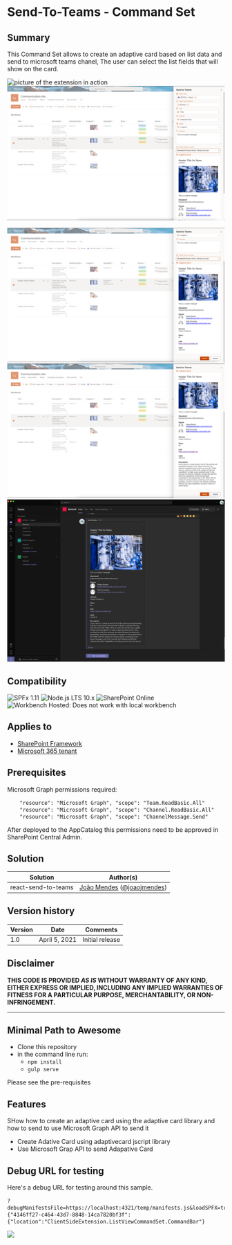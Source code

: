 # Send-To-Teams - Command Set

## Summary

This Command Set allows to create an adaptive card based on list data and send to microsoft teams chanel,
The user can select the list fields that will show on the card.

![picture of the extension in action](./assets/SendToTeams.gif)
![picture of the extension in action](./assets/sendToTeams01.png)

![picture of the extension in action](./assets/sendToTeams02.png)
![picture of the extension in action](./assets/sendToTeams03.png)
![picture of the extension in action](./assets/sendToTeams05.png)

## Compatibility

![SPFx 1.11](https://img.shields.io/badge/SPFx-1.11.0-green.svg)
![Node.js LTS 10.x](https://img.shields.io/badge/Node.js-LTS%2010.x-green.svg)
![SharePoint Online](https://img.shields.io/badge/SharePoint-Online-yellow.svg)
![Workbench Hosted: Does not work with local workbench](https://img.shields.io/badge/Workbench-Hosted-yellow.svg "Does not work with local workbench")


## Applies to

* [SharePoint Framework](https://docs.microsoft.com/sharepoint/dev/spfx/sharepoint-framework-overview)
* [Microsoft 365 tenant](https://docs.microsoft.com/sharepoint/dev/spfx/set-up-your-developer-tenant)

## Prerequisites
 
 Microsoft Graph permissions required:

        "resource": "Microsoft Graph", "scope": "Team.ReadBasic.All"
        "resource": "Microsoft Graph", "scope": "Channel.ReadBasic.All" 
        "resource": "Microsoft Graph", "scope": "ChannelMessage.Send"

After deployed to the AppCatalog this permissions need to be approved in SharePoint Central Admin.
      

## Solution

Solution|Author(s)
--------|---------
react-send-to-teams | [João Mendes](https://github.com/joaojmendes) ([@joaojmendes](https://twitter.com/joaojmendes))

## Version history

Version|Date|Comments
-------|----|--------
1.0|April 5, 2021|Initial release

## Disclaimer
**THIS CODE IS PROVIDED *AS IS* WITHOUT WARRANTY OF ANY KIND, EITHER EXPRESS OR IMPLIED, INCLUDING ANY IMPLIED WARRANTIES OF FITNESS FOR A PARTICULAR PURPOSE, MERCHANTABILITY, OR NON-INFRINGEMENT.**

---

## Minimal Path to Awesome

- Clone this repository
- in the command line run:
  - `npm install`
  - `gulp serve`

Please see the pre-requisites

## Features

SHow how to create an adaptive card using the adaptive card library and how to send to use Microsoft Graph API to send it

- Create Adative Card using adaptivecard jscript library
- Use Microsoft Grap API to send Adapative Card

## Debug URL for testing
Here's a debug URL for testing around this sample. 

```
?debugManifestsFile=https://localhost:4321/temp/manifests.js&loadSPFX=true&customActions={"4146ff27-c464-43d7-8848-14ca7820bf3f":{"location":"ClientSideExtension.ListViewCommandSet.CommandBar"}
```


<img src="https://pnptelemetry.azurewebsites.net/sp-dev-fx-extensions/samples/react-send-to-teams" />
